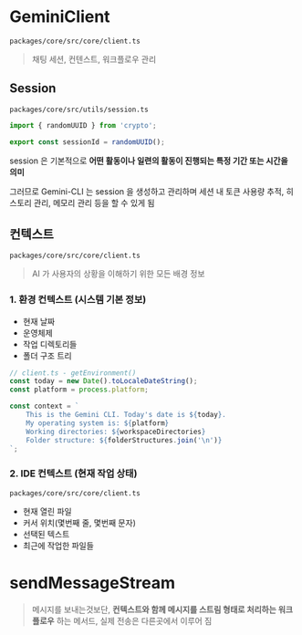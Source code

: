 # GeminiClient

`packages/core/src/core/client.ts`


> 채팅 세션, 컨텐스트, 워크플로우 관리

## Session

`packages/core/src/utils/session.ts`

```typescript
import { randomUUID } from 'crypto';

export const sessionId = randomUUID();
```

session 은 기본적으로 **어떤 활동이나 일련의 활동이 진행되는 특정 기간 또는 시간을 의미**

그러므로 Gemini-CLI 는 session 을 생성하고 관리하며 세션 내 토큰 사용량 추적, 히스토리 관리, 메모리 관리 등을 할 수 있게 됨

## 컨텍스트

`packages/core/src/core/client.ts`

> AI 가 사용자의 상황을 이해하기 위한 모든 배경 정보

### 1. 환경 컨텍스트 (시스템 기본 정보)

* 현재 날짜
* 운영체제
* 작업 디렉토리들
* 폴더 구조 트리

```typescript
// client.ts - getEnvironment()
const today = new Date().toLocaleDateString();
const platform = process.platform;

const context = `
    This is the Gemini CLI. Today's date is ${today}.
    My operating system is: ${platform}
    Working directories: ${workspaceDirectories}
    Folder structure: ${folderStructures.join('\n')}
`;
```

### 2. IDE 컨텍스트 (현재 작업 상태)

`packages/core/src/core/client.ts`

* 현재 열린 파일
* 커서 위치(몇번째 줄, 몇번째 문자)
* 선택된 텍스트
* 최근에 작업한 파일들

# sendMessageStream

> 메시지를 보내는것보단, **컨텍스트와 함께 메시지를 스트림 형태로 처리하는 워크플로우** 하는 메서드, 실제 전송은 다른곳에서 이루어 짐